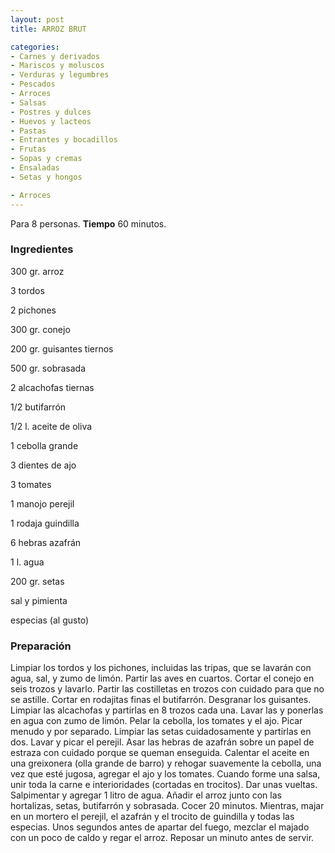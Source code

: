 ```yaml
---
layout: post
title: ARROZ BRUT

categories:
- Carnes y derivados
- Mariscos y moluscos
- Verduras y legumbres
- Pescados
- Arroces
- Salsas
- Postres y dulces
- Huevos y lacteos
- Pastas
- Entrantes y bocadillos
- Frutas
- Sopas y cremas
- Ensaladas
- Setas y hongos

- Arroces
---
```

Para 8 personas.
<b>Tiempo</b> 60 minutos.

<h3>Ingredientes</h3>
300 gr. arroz

3 tordos

2 pichones

300 gr. conejo

200 gr. guisantes tiernos

500 gr. sobrasada

2 alcachofas tiernas

1/2 butifarrón

1/2 l. aceite de oliva

1 cebolla grande

3 dientes de ajo

3 tomates

1 manojo perejil

1 rodaja guindilla

6 hebras azafrán

1 l. agua

200 gr. setas

sal y pimienta

especias (al gusto)

<h3>Preparación</h3>
Limpiar los tordos y los pichones, incluidas las tripas, que se lavarán con agua, sal, y zumo de limón. Partir las aves en cuartos. Cortar el conejo en seis trozos y lavarlo. Partir las costilletas en trozos con cuidado para que no se astille. Cortar en rodajitas finas el butifarrón. Desgranar los guisantes. Limpiar las alcachofas y partirlas en 8 trozos cada una. Lavar las y ponerlas en agua con zumo de limón. Pelar la cebolla, los tomates y el ajo. Picar menudo y por separado. Limpiar las setas cuidadosamente y partirlas en dos. Lavar y picar el perejil. Asar las hebras de azafrán sobre un papel de estraza con cuidado porque se queman enseguida. Calentar el aceite en una greixonera (olla grande de barro) y rehogar suavemente la cebolla, una vez que esté jugosa, agregar el ajo y los tomates. Cuando forme una salsa, unir toda la carne e interioridades (cortadas en trocitos). Dar unas vueltas. Salpimentar y agregar 1 litro de agua. Añadir el arroz junto con las hortalizas, setas, butifarrón y sobrasada. Cocer 20 minutos. Mientras, majar en un mortero el perejil, el azafrán y el trocito de guindilla y todas las especias. Unos segundos antes de apartar del fuego, mezclar el majado con un poco de caldo y regar el arroz. Reposar un minuto antes de servir.

